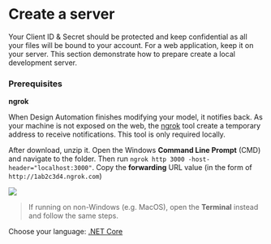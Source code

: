 # Create a server

Your Client ID & Secret should be protected and keep confidential as all your files will be bound to your account. For a web application, keep it on your server. This section demonstrate how to prepare create a local development server.

### Prerequisites

**ngrok**

When Design Automation finishes modifying your model, it notifies back. As your machine is not exposed on the web, the [ngrok](https://ngrok.com/) tool create a temporary address to receive notifications. This tool is only required locally. 

After download, unzip it. Open the Windows **Command Line Prompt** (CMD) and navigate to the folder. Then run `ngrok http 3000 -host-header="localhost:3000"`. Copy the **forwarding** URL value (in the form of `http://1ab2c3d4.ngrok.com`)

![](/_media/designautomation/ngrok.gif)

> If running on non-Windows (e.g. MacOS), open the **Terminal** instead and follow the same steps.

Choose your language: [.NET Core](environment/setup/netcore)